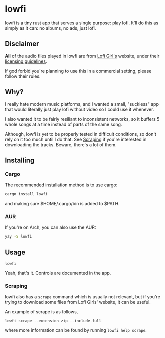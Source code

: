 # lowfi

lowfi is a tiny rust app that serves a single purpose: play lofi.
It'll do this as simply as it can: no albums, no ads, just lofi.

## Disclaimer

**All** of the audio files played in lowfi are from [Lofi Girl's](https://lofigirl.com/) website,
under their [licensing guidelines](https://form.lofigirl.com/CommercialLicense).

If god forbid you're planning to use this in a commercial setting, please
follow their rules.

## Why?

I really hate modern music platforms, and I wanted a small, "suckless"
app that would literally just play lofi without video so I could use it
whenever.

I also wanted it to be fairly resiliant to inconsistent networks,
so it buffers 5 whole songs at a time instead of parts of the same song.

Although, lowfi is yet to be properly tested in difficult conditions,
so don't rely on it too much until I do that. See [Scraping](#scraping) if
you're interested in downloading the tracks. Beware, there's a lot of them.

## Installing

### Cargo

The recommended installation method is to use cargo:

```sh
cargo install lowfi
```

and making sure $HOME/.cargo/bin is added to $PATH.

### AUR

If you're on Arch, you can also use the AUR:

```sh
yay -S lowfi
```

## Usage

`lowfi`

Yeah, that's it. Controls are documented in the app.

### Scraping

lowfi also has a `scrape` command which is usually not relevant, but
if you're trying to download some files from Lofi Girls' website,
it can be useful.

An example of scrape is as follows,

`lowfi scrape --extension zip --include-full`

where more information can be found by running `lowfi help scrape`.
